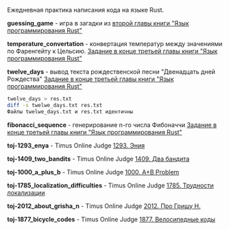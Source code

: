 Ежедневная практика написания кода на языке Rust.

**guessing_game** - игра в загадки из [второй главы книги "Язык программирования Rust"](https://doc.rust-lang.ru/book/ch02-00-guessing-game-tutorial.html)

**temperature_convertation** - конвертация температур между значениями по Фаренгейту к Цельсию. [Задание в конце третьей главы книги "Язык программирования Rust"](https://doc.rust-lang.ru/book/ch03-05-control-flow.html)

**twelve_days** - вывод текста рождественской песни "Двенадцать дней Рождества"
[Задание в конце третьей главы книги "Язык программирования Rust"](https://doc.rust-lang.ru/book/ch03-05-control-flow.html)
``` bash
twelve_days > res.txt
diff -s twelwe_days.txt res.txt 
Файлы twelwe_days.txt и res.txt идентичны
```

**fibonacci_sequence** - генерирование n-го числа Фибоначчи 
[Задание в конце третьей главы книги "Язык программирования Rust"](https://doc.rust-lang.ru/book/ch03-05-control-flow.html)

**toj-1293_enya** - Timus Online Judge [1293. Эния](https://acm.timus.ru/print.aspx?space=1&num=1293)

**toj-1409_two_bandits** - Timus Online Judge [1409. Два бандита](https://acm.timus.ru/print.aspx?space=1&num=1409)

**toj-1000_a_plus_b** - Timus Online Judge [1000. A+B Problem](https://acm.timus.ru/print.aspx?space=1&num=1000)

**toj-1785_localization_difficulties** - Timus Online Judge [1785. Трудности локализации](https://acm.timus.ru/print.aspx?space=1&num=1785)

**toj-2012_about_grisha_n** - Timus Online Judge [2012. Про Гришу Н.](https://acm.timus.ru/print.aspx?space=1&num=2012)

**toj-1877_bicycle_codes** - Timus Online Judge [1877. Велосипедные коды](https://acm.timus.ru/print.aspx?space=1&num=1877)

